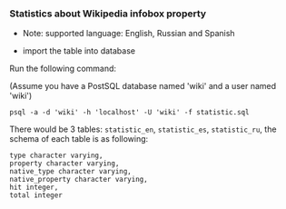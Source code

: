 ### Statistics about Wikipedia infobox property

* Note: supported language: English, Russian and Spanish

* import the table into database

Run the following command:

(Assume you have a PostSQL database named 'wiki' and a user named 'wiki')

```
psql -a -d 'wiki' -h 'localhost' -U 'wiki' -f statistic.sql
```

There would be 3 tables: `statistic_en`, `statistic_es`, `statistic_ru`, the
schema of each table is as following:

```
type character varying,
property character varying,
native_type character varying,
native_property character varying,
hit integer,
total integer
```
